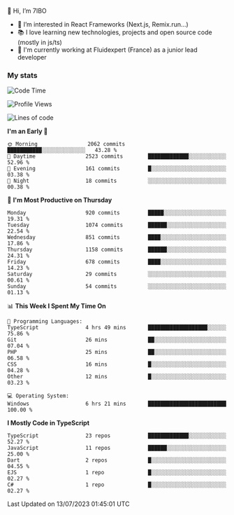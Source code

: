 👋 Hi, I’m 7IBO

- 👀 I’m interested in React Frameworks (Next.js, Remix.run...)
- 📚 I love learning new technologies, projects and open source code (mostly in js/ts)
- 💼 I'm currently working at Fluidexpert (France) as a junior lead developer

### My stats
<!--START_SECTION:waka-->
![Code Time](http://img.shields.io/badge/Code%20Time-82%20hrs%2043%20mins-blue)

![Profile Views](http://img.shields.io/badge/Profile%20Views-11-blue)

![Lines of code](https://img.shields.io/badge/From%20Hello%20World%20I%27ve%20Written-6.5%20million%20lines%20of%20code-blue)

**I'm an Early 🐤** 

```text
🌞 Morning                2062 commits        ███████████░░░░░░░░░░░░░░   43.28 % 
🌆 Daytime                2523 commits        █████████████░░░░░░░░░░░░   52.96 % 
🌃 Evening                161 commits         █░░░░░░░░░░░░░░░░░░░░░░░░   03.38 % 
🌙 Night                  18 commits          ░░░░░░░░░░░░░░░░░░░░░░░░░   00.38 % 
```
📅 **I'm Most Productive on Thursday** 

```text
Monday                   920 commits         █████░░░░░░░░░░░░░░░░░░░░   19.31 % 
Tuesday                  1074 commits        ██████░░░░░░░░░░░░░░░░░░░   22.54 % 
Wednesday                851 commits         ████░░░░░░░░░░░░░░░░░░░░░   17.86 % 
Thursday                 1158 commits        ██████░░░░░░░░░░░░░░░░░░░   24.31 % 
Friday                   678 commits         ████░░░░░░░░░░░░░░░░░░░░░   14.23 % 
Saturday                 29 commits          ░░░░░░░░░░░░░░░░░░░░░░░░░   00.61 % 
Sunday                   54 commits          ░░░░░░░░░░░░░░░░░░░░░░░░░   01.13 % 
```


📊 **This Week I Spent My Time On** 

```text
💬 Programming Languages: 
TypeScript               4 hrs 49 mins       ███████████████████░░░░░░   75.86 % 
Git                      26 mins             ██░░░░░░░░░░░░░░░░░░░░░░░   07.04 % 
PHP                      25 mins             ██░░░░░░░░░░░░░░░░░░░░░░░   06.58 % 
CSS                      16 mins             █░░░░░░░░░░░░░░░░░░░░░░░░   04.28 % 
Other                    12 mins             █░░░░░░░░░░░░░░░░░░░░░░░░   03.23 % 

💻 Operating System: 
Windows                  6 hrs 21 mins       █████████████████████████   100.00 % 
```

**I Mostly Code in TypeScript** 

```text
TypeScript               23 repos            █████████████░░░░░░░░░░░░   52.27 % 
JavaScript               11 repos            ██████░░░░░░░░░░░░░░░░░░░   25.00 % 
Dart                     2 repos             █░░░░░░░░░░░░░░░░░░░░░░░░   04.55 % 
EJS                      1 repo              █░░░░░░░░░░░░░░░░░░░░░░░░   02.27 % 
C#                       1 repo              █░░░░░░░░░░░░░░░░░░░░░░░░   02.27 % 
```




 Last Updated on 13/07/2023 01:45:01 UTC
<!--END_SECTION:waka-->
